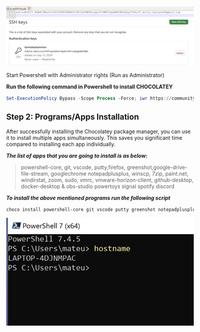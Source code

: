 ![Alt Text](ss.SSH.Key.png)
![Alt Text](ss.SSH.Key2.png)  





Start Powershell with Administrator rights (Run as Administrator)


**Run the following command in Powershell to install CHOCOLATEY**

```powershell
Set-ExecutionPolicy Bypass -Scope Process -Force; iwr https://community.chocolatey.org/install.ps1 -UseBasicParsing | iex
```

## Step 2: Programs/Apps Installation

After successfully installing the Chocolatey package manager, you can use it to install multiple apps simultaneously. This saves you significant time compared to installing each app individually. 

***The list of apps that you are going to install is as below:*** <br>

> powershell-core, git, vscode, putty,firefox, greenshot,google-drive-file-stream, googlechrome notepadplusplus, winscp, 7zip,  paint.net, windirstat, zoom, sudo, vmrc, vmware-horizon-client, github-desktop, docker-desktop & obs-studio powertoys signal spotify discord

***To install the above mentioned programs run the following script***

```powershell
choco install powershell-core git vscode putty greenshot notepadplusplus winscp 7zip paint.net windirstat zoom sudo vmrc vmware-horizon-client github-desktop obs-studio docker-desktop google-drive-file-stream googlechrome curl powertoys signal spotify discord -y

```


![Alt Text](ss.hostname.png) 
